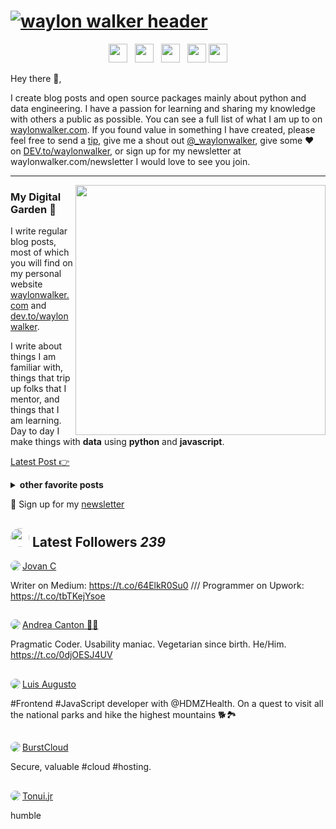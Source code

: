 # [![waylon walker header](https://raw.githubusercontent.com/WaylonWalker/WaylonWalker/main/icon/gh-bannner-light.png)](https://waylonwalker.com)
<p align='center'>
<a href="https://dev.to/waylonwalker"><img height="30" src="https://raw.githubusercontent.com/WaylonWalker/WaylonWalker/main/icon/dev.png"></a>&nbsp;&nbsp;
<a href="https://twitter.com/_waylonwalker"><img height="30" src="https://github.com/WaylonWalker/WaylonWalker/blob/main/icon/twitter.png?raw=true"></a>&nbsp;&nbsp;
<a href="https://instagram.com/_waylonwalker"><img height="30" src="https://github.com/WaylonWalker/WaylonWalker/blob/main/icon/instagram.jpg?raw=true"></a>&nbsp;&nbsp;
<a href="https://www.buymeacoffee.com/bBdtMQO"><img height="30" src="https://github.com/WaylonWalker/WaylonWalker/blob/main/icon/by-me-a-coffee.png?raw=true"></a>
<a href="https://www.linkedin.com/in/waylonwalker/"><img height="30" src="https://github.com/WaylonWalker/WaylonWalker/blob/main/icon/linkedin.png?raw=true"></a>
</p>

Hey there 👋,

I create blog posts and open source packages mainly about python and data engineering.  I have a passion for learning and sharing my knowledge with others a public as possible.  You can see a full list of what I am up to on [waylonwalker.com](waylonwalker.com).  If you found value in something I have created, please feel free to send a [tip](https://www.buymeacoffee.com/bBdtMQO), give me a shout out [@_waylonwalker](https://twitter.com/_waylonwalker), give some ♥ on [DEV.to/waylonwalker](https://dev.to/waylonwalker), or sign up for my newsletter  at waylonwalker.com/newsletter  I would love to see you join.
 
 ---

<p>
  <a href="https://waylonwalker.com/latest"><img width="400" align='right' src="https://waylonwalker.com/latest.png?raw=true"></a>
</p>

### My Digital Garden 🌱

I write regular blog posts, most of which you will find on my personal website [waylonwalker.com](https://waylonwalker.com) and [dev.to/waylonwalker](https://dev.to/waylonwalker).

I write about things I am familiar with, things that trip up folks that I mentor, and things that I am learning.  Day to day I make things with **data** using **python** and **javascript**. 

[Latest Post 👉](https://waylonwalker.com/latest)

<details>
 <summary><strong>other favorite posts</strong></summary>
 <a href="https://waylonwalker.com/blog/eight-years-cat/"><img width="400" src="https://waylonwalker.com/eight-years-cat.png?raw=true"></a>
 <a href="https://waylonwalker.com/blog/keyboard-driven-vscode/"><img width="400" src="https://waylonwalker.com/alt%20b.png?raw=true"></a>
 <a href="https://waylonwalker.com/blog/what-are-github-actions/"><img width="400" src="https://waylonwalker.com/what-are-github-actions.png?raw=true"></a>
 
</details>

💌 Sign up for my [newsletter](https://waylonwalker.com/newsletter/)

## <img height="30" style="border-radius:50%" src="https://github.com/WaylonWalker/WaylonWalker/blob/main/icon/twitter.png?raw=true"> Latest Followers _239_

<a href='https://twitter.com/CicmilJovan'>
  <img style="border-radius:50%" align="left" src='https://pbs.twimg.com/profile_images/1225691666108932097/4e_9Gar2_normal.jpg' />
</a>

<a href='https://twitter.com/CicmilJovan'>
    Jovan C
</a>

Writer on Medium: https://t.co/64ElkR0Su0 /// Programmer on Upwork: https://t.co/tbTKejYsoe

<h2></h2><a href='https://twitter.com/andreacanton'>
  <img style="border-radius:50%" align="left" src='https://pbs.twimg.com/profile_images/1277020589274914818/WiJDgwDu_normal.jpg' />
</a>

<a href='https://twitter.com/andreacanton'>
    Andrea Canton 👨‍💻
</a>

Pragmatic Coder. Usability maniac. Vegetarian since birth. He/Him.
https://t.co/0djOESJ4UV

<h2></h2><a href='https://twitter.com/LegendOfLuis'>
  <img style="border-radius:50%" align="left" src='https://pbs.twimg.com/profile_images/1127438451337355265/j6DPvMZC_normal.jpg' />
</a>

<a href='https://twitter.com/LegendOfLuis'>
    Luis Augusto
</a>

#Frontend #JavaScript developer with @HDMZHealth. On a quest to visit all the national parks and hike the highest mountains 🐕🏞️

<h2></h2><a href='https://twitter.com/BurstCloudCo'>
  <img style="border-radius:50%" align="left" src='https://pbs.twimg.com/profile_images/1278381416821080065/bvPCr4ZI_normal.jpg' />
</a>

<a href='https://twitter.com/BurstCloudCo'>
    BurstCloud
</a>

Secure, valuable #cloud #hosting.

<h2></h2><a href='https://twitter.com/jr_tonui'>
  <img style="border-radius:50%" align="left" src='https://pbs.twimg.com/profile_images/1255856591645130754/ImroAQnn_normal.jpg' />
</a>

<a href='https://twitter.com/jr_tonui'>
    Tonui.jr
</a>

humble

<h2></h2>

<p align='center'>
<!-- <img align='center' src="https://visitor-badge.glitch.me/badge?page_id=waylonwalker.visitor-badge"> -->
 <p/>
